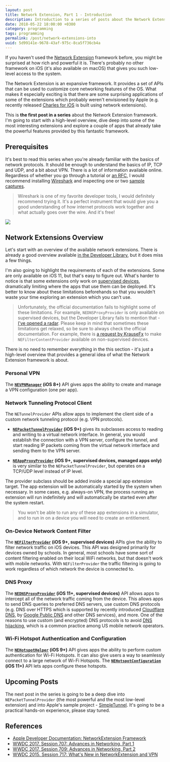 ```yaml
---
layout: post
title: Network Extension, Part 1 - Introduction
description: Introduction to a series of posts about the Network Extension framework which allows apps to customize core networking features of the OS.
date: 2018-05-22 18:00:00 +0300
category: programming
tags: programming
permalink: /post/network-extensions-into
uuid: 5d99141e-9678-43af-975c-8ca5f736cb4a
---
```


If you haven't used the [Network Extension](https://developer.apple.com/documentation/networkextension) framework before, you might be surprised at how rich and powerful it is. There's probably no other framework on iOS (it's also available on macOS) that gives you such low-level access to the system.

The Network Extension is an expansive framework. It provides a set of APIs that can be used to customize core networking features of the OS. What makes it especially exciting is that there are some surprising applications of some of the extensions which probably weren't envisioned by Apple (e.g. recently released [Charles for iOS](https://www.charlesproxy.com/documentation/ios/) is built using network extensions).

This is **the first post in a series** about the Network Extension framework. I'm going to start with a high-level overview, dive deep into some of the most interesting extensions and explore a couple of apps that already take the powerful features provided by this fantastic framework.

## Prerequisites

It's best to read this series when you're already familiar with the basics of network protocols. It should be enough to understand the basics of IP, TCP and UDP, and a bit about VPN. There is a lot of information available online. Regardless of whether you go through a tutorial or [an RFC](https://tools.ietf.org/html/rfc791), I would recommend installing [Wireshark](https://www.wireshark.org) and inspecting one or two [sample captures](https://wiki.wireshark.org/SampleCaptures).

> Wireshark is one of my favorite developer tools, I would definitely recommend trying it. It's a perfect instrument that would give you a good understanding of how internet protocols work together and what actually goes over the wire. And it's free!

<img src="{{ site.url }}/images/posts/network-extensions/wireshark_sample.png">

## Network Extensions Overview

Let's start with an overview of the available network extensions. There is already a good overview available [in the Developer Library](https://developer.apple.com/documentation/networkextension), but it does miss a few things.

I'm also going to highlight the requirements of each of the extensions. Some are only available on iOS 11, but that's easy to figure out. What's harder to notice is that some extensions only work on [supervised devices](https://support.apple.com/en-us/HT202837), dramatically limiting where the apps that use them can be deployed. It's better to know about these limitations beforehands so that you wouldn't waste your time exploring an extension which you can't use.

> Unfortunately, the official documentation fails to highlight some of these limitations. For example, `NEDNSProxyProvider` is only available on supervised devices, but the Developer Library fails to mention that - [I've opened a radar](http://www.openradar.me/39204153). Please keep in mind that sometimes these limitations get relaxed, so be sure to always check the official documentation. For example, there is [a request by KrauseFx](http://www.openradar.me/37878136) to make `NEFilterContentProvider` available on non-supervised devices.

There is no need to remember everything in the this section - it's just a high-level overview that provides a general idea of what the Network Extension framework is about.

### Personal VPN

The **[`NEVPNManager`](https://developer.apple.com/documentation/networkextension/nevpnmanager) (iOS 8+)** API gives apps the ability to create and manage a VPN configuration (one per app).

### Network Tunneling Protocol Client

The `NETunnelProvider` APIs allow apps to implement the client side of a custom network tunneling protocol (e.g. VPN protocols).

- **[`NEPacketTunnelProvider`](https://developer.apple.com/documentation/networkextension/nepackettunnelprovider) (iOS 9+)** gives its subclasses access to reading and writing to a virtual network interface. In general, you would establish the connection with a VPN server, configure the tunnel, and start reading IP packets coming from the virtual network interface and sending them to the VPN server.

- **[`NEAppProxyProvider`](https://developer.apple.com/documentation/networkextension/neappproxyprovider) (iOS 9+, supervised devices, managed apps only)** is very similar to the `NEPacketTunnelProvider`, but operates on a TCP/UDP level instead of IP level.

The provider subclass should be added inside a special app extension target. The app extension will be automatically started by the system when necessary. In some cases, e.g. always-on VPN, the process running an extension will run indefinitely and will automatically be started even after the system restart.

> You won't be able to run any of these app extensions in a simulator, and to run in on a device you will need to create an entitlement.

### On-Device Network Content Filter

The **[`NEFilterProvider`](https://developer.apple.com/documentation/networkextension/nefilterprovider) (iOS 9+, supervised devices)** APIs give the ability to filter network traffic on iOS devices. This API was designed primarily for devices owned by schools. In general, most schools have some sort of content filtering enabled on their local WiFi networks, but that doesn't work with mobile networks. With `NEFilterProvider` the traffic filtering is going to work regardless of which network the device is connected to.

### DNS Proxy

The **[`NEDNSProxyProvider`](https://developer.apple.com/documentation/networkextension/nednsproxyprovider) (iOS 11+, supervised devices)** API allows apps to intercept all of the network traffic coming from the device. This allows apps to send DNS queries to preferred DNS servers, use custom DNS protocols (e.g. DNS over HTTPS which is supported by recently introduced [Cloudflare DNS](https://developers.cloudflare.com/1.1.1.1/dns-over-https/), by [Google Public DNS](https://developers.google.com/speed/public-dns/docs/dns-over-https) and other DNS services), and more. One of the reasons to use custom (and encrypted) DNS protocols is to avoid [DNS hijacking](https://www.dnsoverride.com/dns-hijacking-by-some-mobile-carriers/), which is a common practice among US mobile network operators.
 
### Wi-Fi Hotspot Authentication and Configuration

The **[`NEHotspotHelper`](https://developer.apple.com/documentation/networkextension/nehotspothelper) (iOS 9+)** API gives apps the ability to perform custom authentication for Wi-Fi Hotspots. It can also give users a way to seamlessly connect to a large network of Wi-Fi Hotspots. The **[`NEHotspotConfiguration`](https://developer.apple.com/documentation/networkextension/nehotspotconfiguration) (iOS 11+)** API lets apps configure these hotspots.

## Upcoming Posts

The next post in the series is going to be a deep dive into `NEPacketTunnelProvider` (the most powerful and the most low-level extension) and into Apple's sample project - [SimpleTunnel](https://developer.apple.com/library/content/samplecode/SimpleTunnel/Introduction/Intro.html). It's going to be a practical hands-on experience, please stay tuned.

## References

- [Apple Developer Documentation: NetworkExtension Framework](https://developer.apple.com/documentation/networkextension)
- [WWDC 2017. Session 707: Advances in Networking, Part 1](https://developer.apple.com/videos/play/wwdc2017/707)
- [WWDC 2017. Session 709: Advances in Networking, Part 2](https://developer.apple.com/videos/play/wwdc2017/709/)
- [WWDC 2015. Session 717: What's New in NetworkExtension and VPN](https://developer.apple.com/videos/wwdc/2015/?id=717)
